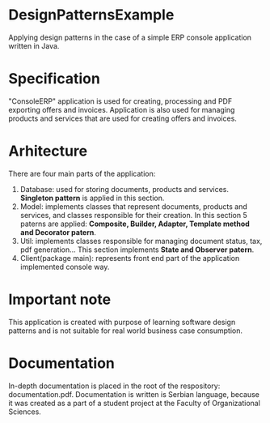 # DesignPatternsExample
Applying design patterns in the case of a simple ERP console application written in Java.

# Specification
"ConsoleERP" application is used for creating, processing and PDF exporting offers and invoices.
Application is also used for managing products and services that are used for creating offers and invoices.

# Arhitecture
There are four main parts of the application:<br>
1. Database: used for storing documents, products and services. <b>Singleton pattern</b> is applied in this section.<br>
2. Model: implements classes that represent documents, products and services, and classes
responsible for their creation. In this section 5 paterns are applied: <b>Composite, Builder, Adapter,
Template method and Decorator patern</b>.<br>
3. Util: implements classes responsible for managing document status, tax, pdf generation... This section implements <b>State and Observer patern</b>.<br>
4. Client(package main): represents front end part of the application implemented console way. 

# Important note
This application is created with purpose of learning software design patterns and is not suitable for real world business case consumption.

# Documentation
In-depth documentation is placed in the root of the respository: documentation.pdf. Documentation is written is Serbian language, because
it was created as a part of a student project at the Faculty of Organizational Sciences.